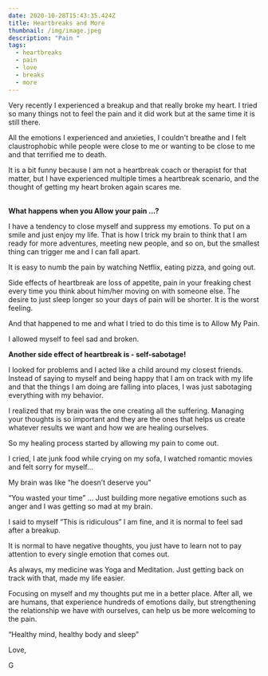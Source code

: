```yaml
---
date: 2020-10-28T15:43:35.424Z
title: Heartbreaks and More
thumbnail: /img/image.jpeg
description: "Pain "
tags:
  - heartbreaks
  - pain
  - love
  - breaks
  - more
---
```

Very recently I experienced a breakup and that really broke my heart. I tried so many things not to feel the pain and it did work but at the same time it is still there.

All the emotions I experienced and anxieties, I couldn't breathe and I felt claustrophobic while people were close to me or wanting to be close to me and that terrified me to death.

It is a bit funny because I am not a heartbreak coach or therapist for that matter, but I have experienced multiple times a heartbreak scenario, and the thought of getting my heart broken again scares me.

**\
What happens when you Allow your pain …?**

I have a tendency to close myself and suppress my emotions. To put on a smile and just enjoy my life. That is how I trick my brain to think that I am ready for more adventures, meeting new people, and so on, but the smallest thing can trigger me and I can fall apart.

It is easy to numb the pain by watching Netflix, eating pizza, and going out.

Side effects of heartbreak are loss of appetite, pain in your freaking chest every time you think about him/her moving on with someone else. The desire to just sleep longer so your days of pain will be shorter. It is the worst feeling.

And that happened to me and what I tried to do this time is to Allow My Pain.

I allowed myself to feel sad and broken.



**Another side effect of heartbreak is - self-sabotage!**

I looked for problems and I acted like a child around my closest friends. Instead of saying to myself and being happy that I am on track with my life and that the things I am doing are falling into places, I was just sabotaging everything with my behavior.

I realized that my brain was the one creating all the suffering. Managing your thoughts is so important and they are the ones that helps us create whatever results we want and how we are healing ourselves.

So my healing process started by allowing my pain to come out.

I cried, I ate junk food while crying on my sofa, I watched romantic movies and felt sorry for myself...

My brain was like “he doesn’t deserve you”

“You wasted your time” … Just building more negative emotions such as anger and I was getting so mad at my brain.

I said to myself “This is ridiculous” I am fine, and it is normal to feel sad after a breakup.

It is normal to have negative thoughts, you just have to learn not to pay attention to every single emotion that comes out.

As always, my medicine was Yoga and Meditation. Just getting back on track with that, made my life easier.

Focusing on myself and my thoughts put me in a better place. After all, we are humans, that experience hundreds of emotions daily, but strengthening the relationship we have with ourselves, can help us be more welcoming to the pain.

“Healthy mind, healthy body and sleep”

Love,

G